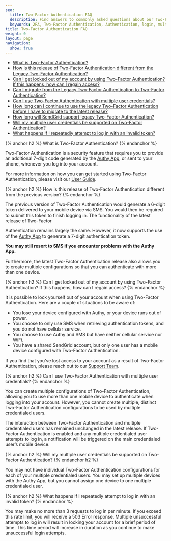 ```yaml
---
seo:
  title: Two-Factor Authentication FAQ
  description: Find answers to commonly asked questions about our Two-Factor Authentication.
  keywords: 2FA, Two-Factor Authentication, Authentication, login, multifactor authentication
title: Two-Factor Authentication FAQ
weight: 0
layout: page
navigation:
  show: true
---
```


* [What is Two-Factor Authentication?](#-What-is-TwoFactor-Authentication)
* [How is this release of Two-Factor Authentication different from the Legacy Two-Factor Authentication?](#-How-is-this-release-of-TwoFactor-Authentication-different-from-the-Legacy-TwoFactor-Authentication)
* [Can I get locked out of my account by using Two-Factor Authentication? If this happens, how can I regain access?](#-Can-I-get-locked-out-of-my-account-by-using-TwoFactor-Authentication-If-this-happens-how-can-I-regain-access)
* [Can I migrate from the Legacy Two-Factor Authentication to Two-Factor Authentication?](#-Can-I-migrate-from-the-Legacy-TwoFactor-Authentication-to-TwoFactor-Authentication)
* [Can I use Two-Factor Authentication with multiple user credentials?](#-Can-I-use-TwoFactor-Authentication-with-multiple-user-credentials)
* [How long can I continue to use the legacy Two-Factor Authentication before I have to migrate to the latest release?](#-How-long-can-I-continue-to-use-the-legacy-TwoFactor-Authentication-before-I-have-to-migrate-to-the-latest-release)
* [How long will SendGrid support legacy Two-Factor Authentication?](#-How-long-will-SendGrid-support-legacy-TwoFactor-Authentication)
* [Will my multiple user credentials be supported on Two-Factor Authentication?](#-Will-my-multiple-user-credentials-be-supported-on-TwoFactor-Authentication)
* [What happens if I repeatedly attempt to log in with an invalid token?](#-What-happens-if-I-repeatedly-attempt-to-log-in-with-an-invalid-token)

{% anchor h2 %}
What is Two-Factor Authentication?
{% endanchor %}

Two-Factor Authentication is a security feature that requires you to provide an additional 7-digit code generated by the [Authy App](https://www.authy.com/), or sent to your phone, whenever you log into your account.

For more information on how you can get started using Two-Factor Authentication, please visit our [User Guide]({{root_url}}/User_Guide/Settings/two_factor_authentication.html).

{% anchor h2 %}
How is this release of Two-Factor Authentication different from the previous version?
{% endanchor %}

The previous version of Two-Factor Authentication would generate a 6-digit token delivered to your mobile device via SMS. You would then be required to submit this token to finish logging in. The functionality of the latest release of Two-Factor

Authentication remains largely the same. However, it now supports the use of the [Authy App](https://www.authy.com/) to generate a 7-digit authentication token.

**You may still resort to SMS if you encounter problems with the Authy App.**

Furthermore, the latest Two-Factor Authentication release also allows you to create multiple configurations so that you can authenticate with more than one device.

{% anchor h2 %}
Can I get locked out of my account by using Two-Factor Authentication? If this happens, how can I regain access?
{% endanchor %}

It is possible to lock yourself out of your account when using Two-Factor Authentication. Here are a couple of situations to be aware of:

* You lose your device configured with Authy, or your device runs out of power.
* You choose to only use SMS when retrieving authentication tokens, and you do not have cellular service.
* You choose to use Authy and SMS but have neither cellular service nor WiFi.
* You have a shared SendGrid account, but only one user has a mobile device configured with Two-Factor Authentication.

If you find that you’ve lost access to your account as a result of Two-Factor Authentication, please reach out to our [Support Team](https://support.sendgrid.com/hc/en-us).

{% anchor h2 %}
Can I use Two-Factor Authentication with multiple user credentials?
{% endanchor %}

You can create multiple configurations of Two-Factor Authentication, allowing you to use more than one mobile device to authenticate when logging into your account. However, you cannot create multiple, distinct Two-Factor Authentication configurations to be used by multiple credentialed users.

The interaction between Two-Factor Authentication and multiple credentialed users has remained unchanged in the latest release. If Two-Factor Authentication is enabled and any multiple credentialed user attempts to log in, a notification will be triggered on the main credentialed user’s mobile device.

{% anchor h2 %}
Will my multiple user credentials be supported on Two-Factor Authentication?
{% endanchor h2 %}

You may not have individual Two-Factor Authentication configurations for each of your multiple credentialed users. You may set up multiple devices with the Authy App, but you cannot assign one device to one multiple credentialed user.

{% anchor h2 %}
What happens if I repeatedly attempt to log in with an invalid token?
{% endanchor %}

You may make no more than 3 requests to log in per minute. If you exceed this rate limit, you will receive a 503 Error response. Multiple unsuccessful attempts to log in will result in locking your account for a brief period of time. This time period will increase in duration as you continue to make unsuccessful login attempts.
